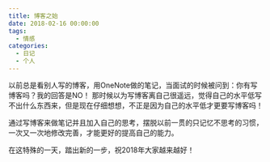 ```yaml
---
title: 博客之始
date: 2018-02-16 00:00:00
tags:
  - 情感
categories:
  - 日记
  - 个人
---
```


以前总是看别人写的博客，用OneNote做的笔记，当面试的时候被问到：你有写博客吗？我的回答是NO！  那时候以为写博客离自己很遥远，觉得自己的水平低写不出什么东西来，但是现在仔细想想，不正是因为自己的水平低才更要写博客吗！

通过写博客来做笔记并且加入自己的思考，摆脱以前一贯的只记忆不思考的习惯，一次又一次地修改完善，才能更好的提高自己的能力。

在这特殊的一天，踏出新的一步，祝2018年大家越来越好！

